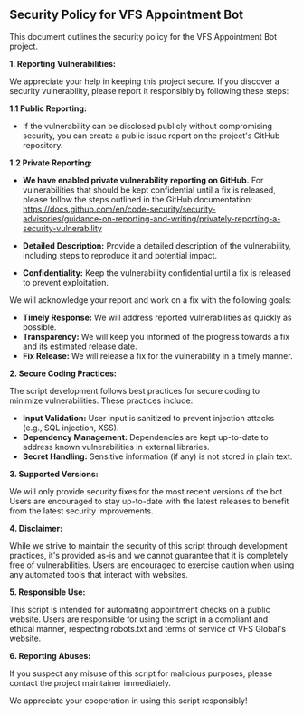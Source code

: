 ## Security Policy for VFS Appointment Bot

This document outlines the security policy for the VFS Appointment Bot project.

**1. Reporting Vulnerabilities:**

We appreciate your help in keeping this project secure. If you discover a security vulnerability, please report it responsibly by following these steps:

**1.1 Public Reporting:**

- If the vulnerability can be disclosed publicly without compromising security, you can create a public issue report on the project's GitHub repository.

**1.2 Private Reporting:**

- **We have enabled private vulnerability reporting on GitHub.** For vulnerabilities that should be kept confidential until a fix is released, please follow the steps outlined in the GitHub documentation: https://docs.github.com/en/code-security/security-advisories/guidance-on-reporting-and-writing/privately-reporting-a-security-vulnerability

- **Detailed Description:** Provide a detailed description of the vulnerability, including steps to reproduce it and potential impact.
- **Confidentiality:** Keep the vulnerability confidential until a fix is released to prevent exploitation.

We will acknowledge your report and work on a fix with the following goals:

- **Timely Response:** We will address reported vulnerabilities as quickly as possible.
- **Transparency:** We will keep you informed of the progress towards a fix and its estimated release date.
- **Fix Release:** We will release a fix for the vulnerability in a timely manner.

**2. Secure Coding Practices:**

The script development follows best practices for secure coding to minimize vulnerabilities. These practices include:

- **Input Validation:** User input is sanitized to prevent injection attacks (e.g., SQL injection, XSS).
- **Dependency Management:** Dependencies are kept up-to-date to address known vulnerabilities in external libraries.
- **Secret Handling:** Sensitive information (if any) is not stored in plain text.

**3. Supported Versions:**

We will only provide security fixes for the most recent versions of the bot. Users are encouraged to stay up-to-date with the latest releases to benefit from the latest security improvements.

**4. Disclaimer:**

While we strive to maintain the security of this script through development practices, it's provided as-is and we cannot guarantee that it is completely free of vulnerabilities. Users are encouraged to exercise caution when using any automated tools that interact with websites.

**5. Responsible Use:**

This script is intended for automating appointment checks on a public website. Users are responsible for using the script in a compliant and ethical manner, respecting robots.txt and terms of service of VFS Global's website.

**6. Reporting Abuses:**

If you suspect any misuse of this script for malicious purposes, please contact the project maintainer immediately.

We appreciate your cooperation in using this script responsibly!
